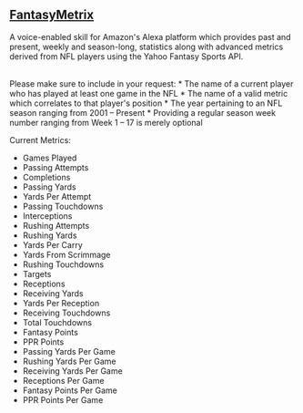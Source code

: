 ## [FantasyMetrix](http://alexa.amazon.com/spa/index.html#skills/dp/B01L2VFZ5U/?ref=skill_dsk_skb_ca_25)

A voice-enabled skill for Amazon's Alexa platform which provides past and present, weekly and season-long, statistics along with advanced metrics derived from NFL players using the Yahoo Fantasy Sports API.

<br>
Please make sure to include in your request:
* The name of a current player who has played at least one game in the NFL
* The name of a valid metric which correlates to that player's position
* The year pertaining to an NFL season ranging from 2001 – Present
* Providing a regular season week number ranging from Week 1 – 17 is merely optional

Current Metrics: 
* Games Played
* Passing Attempts
* Completions
* Passing Yards
* Yards Per Attempt
* Passing Touchdowns
* Interceptions 
* Rushing Attempts
* Rushing Yards
* Yards Per Carry
* Yards From Scrimmage
* Rushing Touchdowns
* Targets
* Receptions
* Receiving Yards
* Yards Per Reception
* Receiving Touchdowns
* Total Touchdowns
* Fantasy Points
* PPR Points
* Passing Yards Per Game
* Rushing Yards Per Game 
* Receiving Yards Per Game
* Receptions Per Game
* Fantasy Points Per Game
* PPR Points Per Game